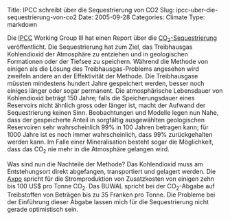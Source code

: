 Title: IPCC schreibt über die Sequestrierung von CO2
Slug: ipcc-uber-die-sequestrierung-von-co2
Date: 2005-09-28
Categories: Climate
Type: markdown

Die [IPCC](http://www.ipcc.ch/) Working Group III hat einen Report über die [CO<sub>2</sub>-Sequestrierung](http://de.wikipedia.org/wiki/CO2-Sequestrierung) veröffentlicht. Die Sequestrierung hat zum Ziel, das Treibhausgas Kohlendioxid der Atmosphäre zu entziehen und in geologischen Formationen oder der Tiefsee zu speichern. Während die Methode von einigen als die Lösung des Treibhausgas-Problems angesehen wird zweifeln andere an der Effektivität der Methode. Die Treibhausgase müssten mindestens hundert Jahre gespeichert werden, besser noch einiges länger oder sogar permanent. Die atmosphärische Lebensdauer von Kohlendioxid beträgt 150 Jahre; falls die Speicherungsdauer eines Reservoirs nicht ähnlich gross oder länger ist, macht der Aufwand der Sequestrierung keinen Sinn.
Beobachtungen und Modelle legen nun Nahe, dass der gespeicherte Anteil in sorgfältig ausgewählten geologischen Reservoiren sehr wahrscheinlich 99% in 100 Jahren betragen kann; für 1000 Jahre ist es noch immer wahrscheinlich, dass 99% zurückgehalten werden kann. Im Falle einer Mineralisation besteht sogar die Möglichkeit, dass das CO<sub>2</sub> nie mehr in die Atmosphäre gelangen wird.

Was sind nun die Nachteile der Methode? Das Kohlendioxid muss am Entstehungsort direkt abgefangen, transportiert und gelagert werden. Die [Axpo](http://www.axpo.ch/infocenter/stromperspektiven/factsheets/co2_sequestrierung.asp?flash=1) spricht für die Stromproduktion von Zusatzkosten von einigen zehn bis 100 US$ pro Tonne CO<sub>2</sub>. Das BUWAL spricht bei der CO<sub>2</sub>-Abgabe auf Treibstoffen von Beträgen bis zu 35 Franken pro Tonne. Die Probleme bei der Einführung dieser Abgabe lassen mich für die Sequestrierung nicht gerade optimistisch sein.
